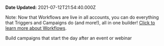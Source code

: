 **Date Updated:** 2021-07-12T21:54:40.000Z

Note: Now that Workflows are live in all accounts, you can do everything that Triggers and Campaigns do (and more!), all in one builder! [Click to learn more about Workflows](https://help.gohighlevel.com/support/solutions/articles/48001179678-workflow-builder-overview). 

Build campaigns that start the day after an event or webinar
  
  